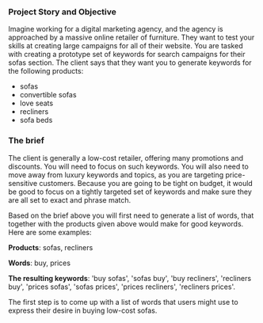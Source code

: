 ### Project Story and Objective

Imagine working for a digital marketing agency, and the agency is approached by a massive online retailer of furniture. They want to test your skills at creating large campaigns for all of their website. You are tasked with creating a prototype set of keywords for search campaigns for their sofas section. The client says that they want you to generate keywords for the following products:

* sofas
* convertible sofas
* love seats
* recliners
* sofa beds
  
### The brief 
The client is generally a low-cost retailer, offering many promotions and discounts. You will need to focus on such keywords. You will also need to move away from luxury keywords and topics, as you are targeting price-sensitive customers. Because you are going to be tight on budget, it would be good to focus on a tightly targeted set of keywords and make sure they are all set to exact and phrase match.

Based on the brief above you will first need to generate a list of words, that together with the products given above would make for good keywords. Here are some examples:

**Products**: sofas, recliners

**Words**: buy, prices

**The resulting keywords**: 'buy sofas', 'sofas buy', 'buy recliners', 'recliners buy', 'prices sofas', 'sofas prices', 'prices recliners', 'recliners prices'.

The first step is to come up with a list of words that users might use to express their desire in buying low-cost sofas.
